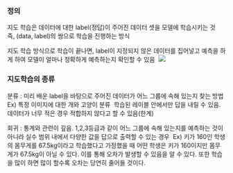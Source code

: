 
### 정의 
지도 학습은 데이터에 대한 label(정답)이 주어진 데이터 셋을 모델에 학습시키는 것 
즉, (data, label)의 쌍으로 학습을 진행하는 방식 

지도 학습 방식으로 학습이 끝나면, label이 지정되지 않은 데이터를 집어넣고 예측을 하게 하여 모델이 얼마나 정확하게 예측하는지 확인할 수 있음 
![](../../../README_resources/Pasted%20image%2020230628205341.png)
### 지도학습의 종류 
분류 : 미리 배운 label을 바탕으로 주어진 데이터가 어느 그룹에 속해 있는지 찾는 방법 
Ex) 특정 이미지에 대한 개와 고양이 분류 
학습된 레이블 안에서만 답을 내릴 수 있음. 데이터가 너무 적은 경우 적합하지 않다고 할 수 있음(한계)

회귀 : 통계와 관련이 깊음. 1,2,3등급과 같이 어느 그룹에 속해 있는지를 예측하는 것이 아니라 실수 범위 내에서 다양한 값을 답으로 출력할 수 있는 경우 
Ex) 키가 160인 학생의 몸무게를 67.5kg이라고 학습했다고 가정했을 때 어떤 학생은 키가 160이지만 몸무게가 67.5kg이 아닐 수 있다. 이를 통해 오차가 발생할 수 있음을 알 수 있다. 또한 학습을 많이 하면 많이 할수록 오차는 당연히 줄어들 것이다.